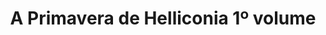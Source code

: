---
Numero: 544
title: A Primavera de Helliconia 1º volume
Autor: Brian Aldiss
Co-autor: 
Ano-de-Publicacao: 2003
Titulo-original: Helliconia Spring
Tradutor: Alexandra Rolão Tavares
Co-tradutor: 
Ano-de-edicao: 1982
alias: Brian-Aldiss
Autor2-alias: 
Tradutor1-alias: Alexandra-Rolao-Tavares
Tradutor2-alias: 
Titulo-link: 544-A-Primavera-de-Helliconia-1-volume
Capa: 
pags: 
Capa-link: 
---